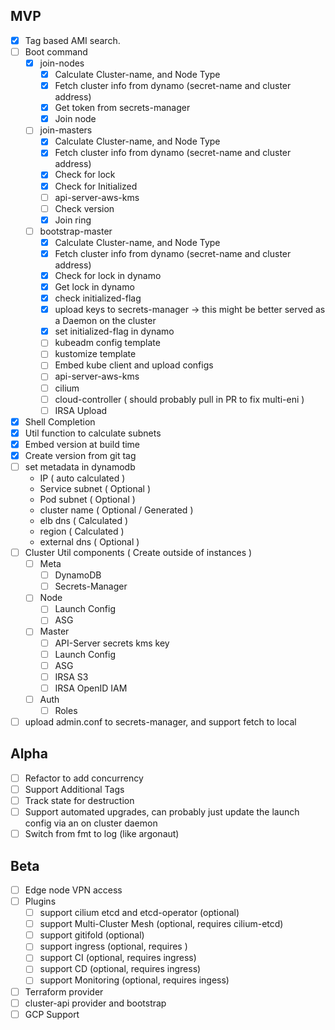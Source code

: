
## MVP

* [x] Tag based AMI search.
* [ ] Boot command
  * [x] join-nodes
    - [x] Calculate Cluster-name, and Node Type
    - [x] Fetch cluster info from dynamo (secret-name and cluster address)
    - [x] Get token from secrets-manager
    - [x] Join node
  * [ ] join-masters
    - [x] Calculate Cluster-name, and Node Type
    - [x] Fetch cluster info from dynamo (secret-name and cluster address)
    - [x] Check for lock
    - [x] Check for Initialized
    - [ ] api-server-aws-kms
    - [ ] Check version
    - [x] Join ring
  * [ ] bootstrap-master
    - [x] Calculate Cluster-name, and Node Type
    - [x] Fetch cluster info from dynamo (secret-name and cluster address)
    - [x] Check for lock in dynamo
    - [x] Get lock in dynamo
    - [x] check initialized-flag
    - [x] upload keys to secrets-manager -> this might be better served as a Daemon on the cluster
    - [x] set initialized-flag in dynamo
    - [ ] kubeadm config template
    - [ ] kustomize template
    - [ ] Embed kube client and upload configs
    - [ ] api-server-aws-kms
    - [ ] cilium
    - [ ] cloud-controller ( should probably pull in PR to fix multi-eni )
    - [ ] IRSA Upload
* [x] Shell Completion
* [x] Util function to calculate subnets
* [x] Embed version at build time
* [x] Create version from git tag
* [ ] set metadata in dynamodb
  * IP ( auto calculated )
  * Service subnet ( Optional )
  * Pod subnet ( Optional )
  * cluster name ( Optional / Generated )
  * elb dns ( Calculated )
  * region ( Calculated )
  * external dns ( Optional )
* [ ] Cluster Util components ( Create outside of instances )
  * [ ] Meta
    - [ ] DynamoDB
    - [ ] Secrets-Manager
  * [ ] Node
    - [ ] Launch Config
    - [ ] ASG
  * [ ] Master
    - [ ] API-Server secrets kms key
    - [ ] Launch Config
    - [ ] ASG
    - [ ] IRSA S3
    - [ ] IRSA OpenID IAM
  * [ ] Auth
    - [ ] Roles
* [ ] upload admin.conf to secrets-manager, and support fetch to local

## Alpha

* [ ] Refactor to add concurrency
* [ ] Support Additional Tags
* [ ] Track state for destruction
* [ ] Support automated upgrades, can probably just update the launch config via an on cluster daemon
* [ ] Switch from fmt to log (like argonaut)

## Beta

* [ ] Edge node VPN access
* [ ] Plugins
  * [ ] support cilium etcd and etcd-operator (optional)
  * [ ] support Multi-Cluster Mesh (optional, requires cilium-etcd)
  * [ ] support gitifold (optional)
  * [ ] support ingress (optional, requires )
  * [ ] support CI (optional, requires ingress)
  * [ ] support CD (optional, requires ingress)
  * [ ] support Monitoring (optional, requires ingess)
* [ ] Terraform provider
* [ ] cluster-api provider and bootstrap
* [ ] GCP Support

